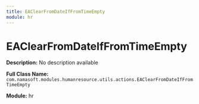 ```yaml
---
title: EAClearFromDateIfFromTimeEmpty
module: hr
---
```


# EAClearFromDateIfFromTimeEmpty

**Description:** No description available

**Full Class Name:** `com.namasoft.modules.humanresource.utils.actions.EAClearFromDateIfFromTimeEmpty`

**Module:** hr

